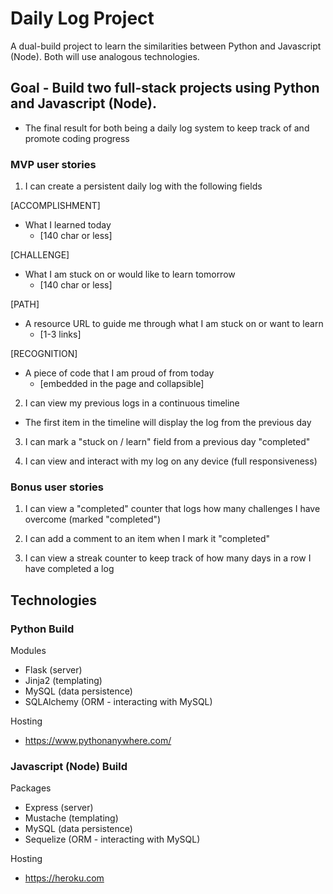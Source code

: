 # Daily Log Project

A dual-build project to learn the similarities between Python and Javascript (Node). Both will use analogous technologies.

## Goal - Build two full-stack projects using Python and Javascript (Node). 
- The final result for both being a daily log system to keep track of and promote coding progress

### MVP user stories
  1) I can create a persistent daily log with the following fields
  
[ACCOMPLISHMENT] 
- What I learned today 
  - [140 char or less]

[CHALLENGE]
- What I am stuck on or would like to learn tomorrow
  - [140 char or less]

[PATH]
- A resource URL to guide me through what I am stuck on or want to learn 
  - [1-3 links]

[RECOGNITION]
- A piece of code that I am proud of from today 
  - [embedded in the page and collapsible]

2) I can view my previous logs in a continuous timeline
- The first item in the timeline will display the log from the previous day

3) I can mark a "stuck on / learn" field from a previous day "completed"

4) I can view and interact with my log on any device (full responsiveness)

### Bonus user stories
  1) I can view a "completed" counter that logs how many challenges I have overcome (marked "completed")

  2) I can add a comment to an item when I mark it "completed"

  3) I can view a streak counter to keep track of how many days in a row I have completed a log

## Technologies

### Python Build
Modules 
  - Flask (server)
  - Jinja2 (templating) 
  - MySQL (data persistence)
  - SQLAlchemy (ORM - interacting with MySQL)

Hosting 
  - https://www.pythonanywhere.com/

### Javascript (Node) Build
 Packages 
   - Express (server)
   - Mustache (templating)
   - MySQL (data persistence) 
   - Sequelize (ORM - interacting with MySQL)

 Hosting
   - https://heroku.com
